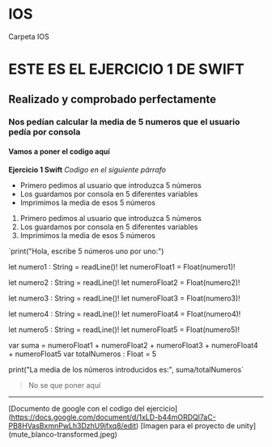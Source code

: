 # IOS
Carpeta IOS

# ESTE ES EL EJERCICIO 1 DE SWIFT
## Realizado y comprobado perfectamente
### Nos pedían calcular la media de 5 numeros que el usuario pedía por consola
#### Vamos a poner el codigo aquí

**Ejercicio 1 Swift**
*Codigo en el siguiente párrafo*

- Primero pedimos al usuario que introduzca 5 números
- Los guardamos por consola en 5 diferentes variables 
- Imprimimos la media de esos 5 números

1. Primero pedimos al usuario que introduzca 5 números
2. Los guardamos por consola en 5 diferentes variables
3. Imprimimos la media de esos 5 números

`print("Hola, escribe 5 números uno por uno:")

let numero1 : String = readLine()!
let numeroFloat1 = Float(numero1)!

let numero2 : String = readLine()!
let numeroFloat2 = Float(numero2)!

let numero3 : String = readLine()!
let numeroFloat3 = Float(numero3)!

let numero4 : String = readLine()!
let numeroFloat4 = Float(numero4)!

let numero5 : String = readLine()!
let numeroFloat5 = Float(numero5)!

var suma = numeroFloat1 + numeroFloat2 + numeroFloat3 + numeroFloat4 + numeroFloat5
var totalNumeros : Float = 5

print("La media de los números introducidos es:", suma/totalNumeros`

> No se que poner aquí

---

[Documento de google con el codigo del ejercicio] (https://docs.google.com/document/d/1xLD-b44mORDQl7aC-PB8HVasBxmnPwLh3DzhU9jfxq8/edit)
[Imagen para el proyecto de unity] (mute_blanco-transformed.jpeg)

